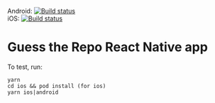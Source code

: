 Android: [![Build status](https://build.appcenter.ms/v0.1/apps/ef134e9a-f4df-4966-9758-4acb733abca8/branches/master/badge)](https://appcenter.ms)  
iOS: [![Build status](https://build.appcenter.ms/v0.1/apps/f3b307dc-b665-46a6-9975-24878576e994/branches/master/badge)](https://appcenter.ms)

# Guess the Repo React Native app

To test, run:

```
yarn
cd ios && pod install (for ios)
yarn ios|android
```
